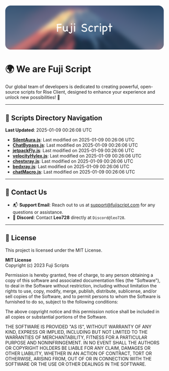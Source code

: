 ![Banner](.github/b.webp)

# 🌍 **We are Fuji Script**

Our global team of developers is dedicated to creating powerful, open-source scripts for Rise Client, designed to enhance your experience and unlock new possibilities! 🌟

---
<!-- SCRIPTS_NAVIGATION_START -->
## 📂 **Scripts Directory Navigation**

**Last Updated**: 2025-01-09 00:26:08 UTC

- **[SilentAura.js](scripts/SilentAura.js)**: Last modified on 2025-01-09 00:26:06 UTC
- **[ChatBypass.js](scripts/ChatBypass.js)**: Last modified on 2025-01-09 00:26:06 UTC
- **[jetpackFly.js](scripts/jetpackFly.js)**: Last modified on 2025-01-09 00:26:06 UTC
- **[velocityHylex.js](scripts/velocityHylex.js)**: Last modified on 2025-01-09 00:26:06 UTC
- **[chestxray.js](scripts/chestxray.js)**: Last modified on 2025-01-09 00:26:06 UTC
- **[bedxray.js](scripts/bedxray.js)**: Last modified on 2025-01-09 00:26:06 UTC
- **[chatMacro.js](scripts/chatMacro.js)**: Last modified on 2025-01-09 00:26:06 UTC

<!-- SCRIPTS_NAVIGATION_END -->

---

## 💬 **Contact Us**  
- 📬 **Support Email**: Reach out to us at [support@fujiscript.com](mailto:support@fujiscript.com) for any questions or assistance.  
- 💬 **Discord**: Contact **Leo728** directly at `Discord@leo728`.

---

## 📜 **License**

This project is licensed under the MIT License.  

**MIT License**  
Copyright (c) 2023 Fuji Scripts  

Permission is hereby granted, free of charge, to any person obtaining a copy of this software and associated documentation files (the "Software"), to deal in the Software without restriction, including without limitation the rights to use, copy, modify, merge, publish, distribute, sublicense, and/or sell copies of the Software, and to permit persons to whom the Software is furnished to do so, subject to the following conditions:  

The above copyright notice and this permission notice shall be included in all copies or substantial portions of the Software.  

THE SOFTWARE IS PROVIDED "AS IS", WITHOUT WARRANTY OF ANY KIND, EXPRESS OR IMPLIED, INCLUDING BUT NOT LIMITED TO THE WARRANTIES OF MERCHANTABILITY, FITNESS FOR A PARTICULAR PURPOSE AND NONINFRINGEMENT. IN NO EVENT SHALL THE AUTHORS OR COPYRIGHT HOLDERS BE LIABLE FOR ANY CLAIM, DAMAGES OR OTHER LIABILITY, WHETHER IN AN ACTION OF CONTRACT, TORT OR OTHERWISE, ARISING FROM, OUT OF OR IN CONNECTION WITH THE SOFTWARE OR THE USE OR OTHER DEALINGS IN THE SOFTWARE.  
